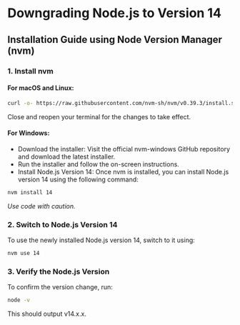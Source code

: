 # Downgrading Node.js to Version 14

## Installation Guide using Node Version Manager (nvm)

### 1. Install nvm

#### For macOS and Linux:
```bash
curl -o- https://raw.githubusercontent.com/nvm-sh/nvm/v0.39.3/install.sh | bash
```
Close and reopen your terminal for the changes to take effect.

#### For Windows:
- Download the installer: Visit the official nvm-windows GitHub repository and download the latest installer.
- Run the installer and follow the on-screen instructions.
- Install Node.js Version 14: Once nvm is installed, you can install Node.js version 14 using the following command:
```Bash
nvm install 14
```
_Use code with caution._

### 2. Switch to Node.js Version 14
To use the newly installed Node.js version 14, switch to it using:
```Bash
nvm use 14
```

### 3. Verify the Node.js Version
To confirm the version change, run:
```Bash
node -v
```

This should output v14.x.x.
